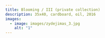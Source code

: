 ```yaml
---
title: Blooming / III (private collection)
description: 3﻿5x40, cardboard, oil, 2016
images:
  - image: images/zydejimas_3.jpg
    alt: "1"
---
```

